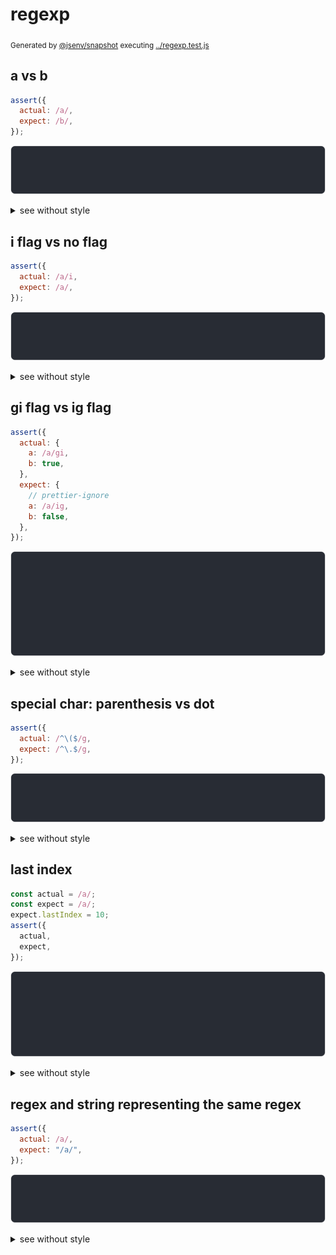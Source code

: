 # regexp

<sub>
  Generated by <a href="https://github.com/jsenv/core/tree/main/packages/independent/snapshot">@jsenv/snapshot</a> executing <a href="../regexp.test.js">../regexp.test.js</a>
</sub>

## a vs b

```js
assert({
  actual: /a/,
  expect: /b/,
});
```

![img](a_vs_b/throw.svg)

<details>
  <summary>see without style</summary>

```console
AssertionError: actual and expect are different

actual: /a/
expect: /b/
```

</details>


## i flag vs no flag

```js
assert({
  actual: /a/i,
  expect: /a/,
});
```

![img](i_flag_vs_no_flag/throw.svg)

<details>
  <summary>see without style</summary>

```console
AssertionError: actual and expect are different

actual: /a/i
expect: /a/
```

</details>


## gi flag vs ig flag

```js
assert({
  actual: {
    a: /a/gi,
    b: true,
  },
  expect: {
    // prettier-ignore
    a: /a/ig,
    b: false,
  },
});
```

![img](gi_flag_vs_ig_flag/throw.svg)

<details>
  <summary>see without style</summary>

```console
AssertionError: actual and expect are different

actual: {
  a: /a/gi,
  b: true,
}
expect: {
  a: /a/gi,
  b: false,
}
```

</details>


## special char: parenthesis vs dot

```js
assert({
  actual: /^\($/g,
  expect: /^\.$/g,
});
```

![img](special_char_parenthesis_vs_dot/throw.svg)

<details>
  <summary>see without style</summary>

```console
AssertionError: actual and expect are different

actual: /^\($/g
expect: /^\.$/g
```

</details>


## last index

```js
const actual = /a/;
const expect = /a/;
expect.lastIndex = 10;
assert({
  actual,
  expect,
});
```

![img](last_index/throw.svg)

<details>
  <summary>see without style</summary>

```console
AssertionError: actual and expect are different

actual: /a/ {
  lastIndex: 0,
}
expect: /a/ {
  lastIndex: 10,
}
```

</details>


## regex and string representing the same regex

```js
assert({
  actual: /a/,
  expect: "/a/",
});
```

![img](regex_and_string_representing_the_same_regex/throw.svg)

<details>
  <summary>see without style</summary>

```console
AssertionError: actual and expect are different

actual: /a/
expect: "/a/"
```

</details>
